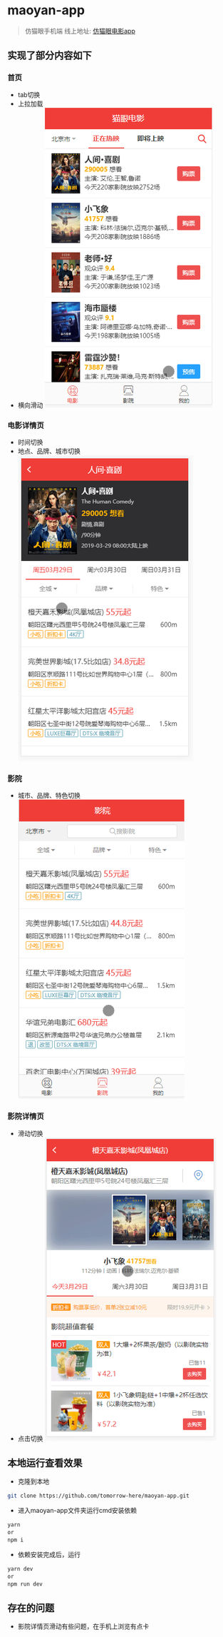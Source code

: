 # maoyan-app

> 仿猫眼手机端
> 线上地址: [仿猫眼电影app](http://maoyan.tomorrow-here.com)

## 实现了部分内容如下
### 首页
- tab切换
- 上拉加载
- 横向滑动
![home](static/imgs/home.gif)

### 电影详情页
- 时间切换
- 地点、品牌、城市切换
![home](static/imgs/movieDetail.gif)

### 影院
- 城市、品牌、特色切换
![home](static/imgs/film.gif)

### 影院详情页
- 滑动切换
- 点击切换
![home](static/imgs/filmDetail.gif)

## 本地运行查看效果
- 克隆到本地
```bash
git clone https://github.com/tomorrow-here/maoyan-app.git
```
- 进入maoyan-app文件夹运行cmd安装依赖
```bash
yarn
or
npm i
```
- 依赖安装完成后，运行
```bash
yarn dev
or
npm run dev
```
## 存在的问题
- 影院详情页滑动有些问题，在手机上浏览有点卡
